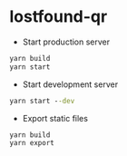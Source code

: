 # lostfound-qr

- Start production server
```cmd
yarn build
yarn start
```
- Start development server
```cmd
yarn start --dev
```
- Export static files
```cmd
yarn build
yarn export
```
